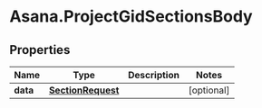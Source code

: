 # Asana.ProjectGidSectionsBody

## Properties
Name | Type | Description | Notes
------------ | ------------- | ------------- | -------------
**data** | [**SectionRequest**](SectionRequest.md) |  | [optional] 
